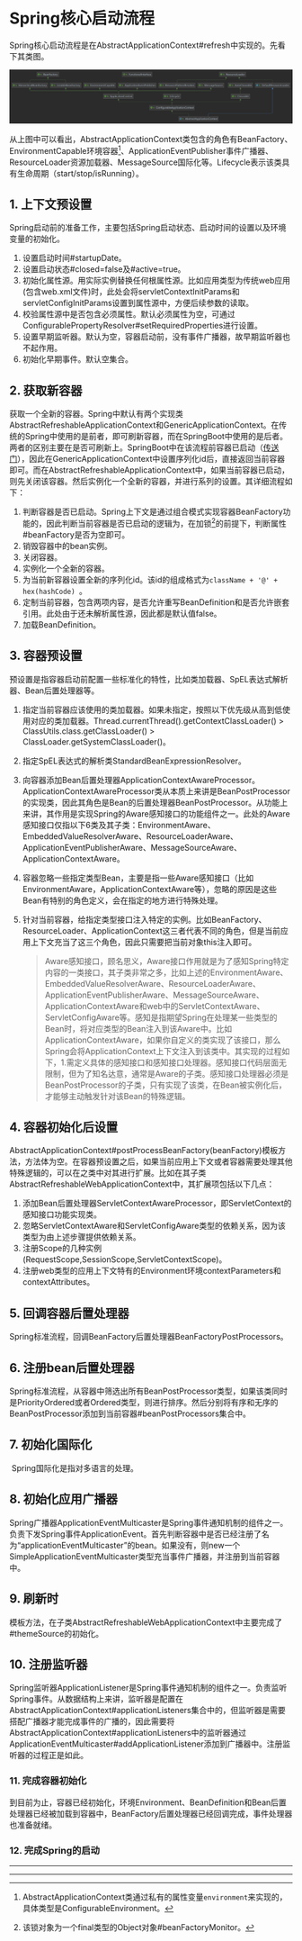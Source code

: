 # Spring核心启动流程

Spring核心启动流程是在AbstractApplicationContext#refresh中实现的。先看下其类图。

![AbstractApplicationContext类图](./images/AbstractApplicationContext.png)

从上图中可以看出，AbstractApplicationContext类包含的角色有BeanFactory、EnvironmentCapable环境容器[^1]、ApplicationEventPublisher事件广播器、ResourceLoader资源加载器、MessageSource国际化等。Lifecycle表示该类具有生命周期（start/stop/isRunning）。



## 1. 上下文预设置

Spring启动前的准备工作，主要包括Spring启动状态、启动时间的设置以及环境变量的初始化。

1. 设置启动时间#startupDate。
2. 设置启动状态#closed=false及#active=true。
3. 初始化属性源。用实际实例替换任何根属性源。比如应用类型为传统web应用(包含web.xml文件)时，此处会将servletContextInitParams和servletConfigInitParams设置到属性源中，方便后续参数的读取。
4. 校验属性源中是否包含必须属性。默认必须属性为空，可通过ConfigurablePropertyResolver#setRequiredProperties进行设置。
5. 设置早期监听器。默认为空，容器启动前，没有事件广播器，故早期监听器也不起作用。
6. 初始化早期事件。默认空集合。

## 2. 获取新容器

​	获取一个全新的容器。Spring中默认有两个实现类AbstractRefreshableApplicationContext和GenericApplicationContext。在传统的Spring中使用的是前者，即可刷新容器，而在SpringBoot中使用的是后者。两者的区别主要在是否可刷新上。SpringBoot中在该流程前容器已启动（[传送门](../SpringBoot/README.md)），因此在GenericApplicationContext中设置序列化id后，直接返回当前容器即可。而在AbstractRefreshableApplicationContext中，如果当前容器已启动，则先关闭该容器。然后实例化一个全新的容器，并进行系列的设置。其详细流程如下：

1.  判断容器是否已启动。Spring上下文是通过组合模式实现容器BeanFactory功能的，因此判断当前容器是否已启动的逻辑为，在加锁[^2]的前提下，判断属性#beanFactory是否为空即可。
2.  销毁容器中的bean实例。
3.  关闭容器。
4.  实例化一个全新的容器。
5.  为当前新容器设置全新的序列化id。该id的组成格式为`className + '@' + hex(hashCode) `。
6.  定制当前容器，包含两项内容，是否允许重写BeanDefinition和是否允许嵌套引用。此处由于还未解析属性源，因此都是默认值false。
7.  加载BeanDefinition。

## 3. 容器预设置

​	预设置是指容器启动前配置一些标准化的特性，比如类加载器、SpEL表达式解析器、Bean后置处理器等。

1. 指定当前容器应该使用的类加载器。如果未指定，按照以下优先级从高到低使用对应的类加载器。Thread.currentThread().getContextClassLoader() > ClassUtils.class.getClassLoader() > ClassLoader.getSystemClassLoader()。

2. 指定SpEL表达式的解析类StandardBeanExpressionResolver。

3. 向容器添加Bean后置处理器ApplicationContextAwareProcessor。ApplicationContextAwareProcessor类从本质上来讲是BeanPostProcessor的实现类，因此其角色是Bean的后置处理器BeanPostProcessor。从功能上来讲，其作用是实现Spring的Aware感知接口的功能组件之一。此处的Aware感知接口仅指以下6类及其子类：EnvironmentAware、EmbeddedValueResolverAware、ResourceLoaderAware、ApplicationEventPublisherAware、MessageSourceAware、ApplicationContextAware。

4. 容器忽略一些指定类型Bean，主要是指一些Aware感知接口（比如EnvironmentAware，ApplicationContextAware等），忽略的原因是这些Bean有特别的角色定义，会在指定的地方进行特殊处理。

5. 针对当前容器，给指定类型接口注入特定的实例。比如BeanFactory、ResourceLoader、ApplicationContext这三者代表不同的角色，但是当前应用上下文充当了这三个角色，因此只需要把当前对象this注入即可。

   > Aware感知接口，顾名思义，Aware接口作用就是为了感知Spring特定内容的一类接口，其子类非常之多，比如上述的EnvironmentAware、EmbeddedValueResolverAware、ResourceLoaderAware、ApplicationEventPublisherAware、MessageSourceAware、ApplicationContextAware和web中的ServletContextAware、ServletConfigAware等。感知是指期望Spring在处理某一些类型的Bean时，将对应类型的Bean注入到该Aware中。比如ApplicationContextAware，如果你自定义的类实现了该接口，那么Spring会将ApplicationContext上下文注入到该类中。其实现的过程如下，1.需定义具体的感知接口和感知接口处理器。感知接口代码层面无限制，但为了知名达意，通常是Aware的子类。感知接口处理器必须是BeanPostProcessor的子类，只有实现了该类，在Bean被实例化后，才能够主动触发针对该Bean的特殊逻辑。

## 4. 容器初始化后设置

​	AbstractApplicationContext#postProcessBeanFactory(beanFactory)模板方法，方法体为空。在容器预设置之后，如果当前应用上下文或者容器需要处理其他特殊逻辑的，可以在之类中对其进行扩展。比如在其子类AbstractRefreshableWebApplicationContext中，其扩展项包括以下几点：

1. 添加Bean后置处理器ServletContextAwareProcessor，即ServletContext的感知接口功能实现类。
2. 忽略ServletContextAware和ServletConfigAware类型的依赖关系，因为该类型为由上述步骤提供依赖关系。
3. 注册Scope的几种实例(RequestScope,SessionScope,ServletContextScope)。
4. 注册web类型的应用上下文特有的Environment环境contextParameters和contextAttributes。

## 5. 回调容器后置处理器

​	Spring标准流程，回调BeanFactory后置处理器BeanFactoryPostProcessors。

## 6. 注册bean后置处理器

​	Spring标准流程，从容器中筛选出所有BeanPostProcessor类型，如果该类同时是PriorityOrdered或者Ordered类型，则进行排序。然后分别将有序和无序的BeanPostProcessor添加到当前容器#beanPostProcessors集合中。

## 7. 初始化国际化

​	Spring国际化是指对多语言的处理。

## 8. 初始化应用广播器

​	Spring广播器ApplicationEventMulticaster是Spring事件通知机制的组件之一。负责下发Spring事件ApplicationEvent。首先判断容器中是否已经注册了名为“applicationEventMulticaster”的bean。如果没有，则new一个SimpleApplicationEventMulticaster类型充当事件广播器，并注册到当前容器中。

## 9. 刷新时

​	模板方法，在子类AbstractRefreshableWebApplicationContext中主要完成了#themeSource的初始化。

## 10. 注册监听器

​	Spring监听器ApplicationListener是Spring事件通知机制的组件之一。负责监听Spring事件。从数据结构上来讲，监听器是配置在AbstractApplicationContext#applicationListeners集合中的，但监听器是需要搭配广播器才能完成事件的广播的，因此需要将AbstractApplicationContext#applicationListeners中的监听器通过ApplicationEventMulticaster#addApplicationListener添加到广播器中。注册监听器的过程正是如此。

### 11. 完成容器初始化

​	到目前为止，容器已经初始化，环境Environment、BeanDefinition和Bean后置处理器已经被加载到容器中，BeanFactory后置处理器已经回调完成，事件处理器也准备就绪。

### 12. 完成Spring的启动













------

[^1]: AbstractApplicationContext类通过私有的属性变量`environment`来实现的，具体类型是ConfigurableEnvironment。

[^2]: 该锁对象为一个final类型的Object对象#beanFactoryMonitor。
------

